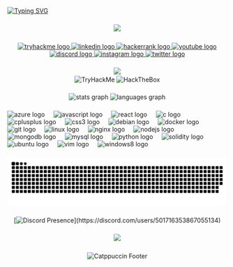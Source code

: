 [![Typing SVG](https://readme-typing-svg.demolab.com?font=Kablammo&size=27&pause=1000&color=5D3FD3&center=true&random=false&width=435&lines=%24whoami.......;-------%3EExAce)](https://git.io/typing-svg)

###

<div align="center">
  <img height="200" src="https://media.tenor.com/uPupe5DaXakAAAAC/watch-dogs.gif"  />
</div>

###

<div align="center">
  <a href="https://tryhackme.com/p/ExAce" target="_blank">
    <img src="https://img.shields.io/static/v1?message=TryHackMe&logo=tryhackme&label=&color=88cc14&logoColor=white&labelColor=&style=for-the-badge" height="35" alt="tryhackme logo"  />
  </a>
  <a href="https://www.linkedin.com/in/exace/" target="_blank">
    <img src="https://img.shields.io/static/v1?message=LinkedIn&logo=linkedin&label=&color=0077B5&logoColor=white&labelColor=&style=for-the-badge" height="35" alt="linkedin logo"  />
  </a>
  <a href="https://www.hackerrank.com/Ex_Ace" target="_blank">
    <img src="https://img.shields.io/static/v1?message=HackerRank&logo=hackerrank&label=&color=2EC866&logoColor=white&labelColor=&style=for-the-badge" height="35" alt="hackerrank logo"  />
  </a>
  <a href="https://www.youtube.com/channel/UCXKkJYXAQ8z0rRqeYRDWWsg" target="_blank">
    <img src="https://img.shields.io/static/v1?message=Youtube&logo=youtube&label=&color=FF0000&logoColor=white&labelColor=&style=for-the-badge" height="35" alt="youtube logo"  />
  </a>
  <a href="discordapp.com/users/501716353867055134" target="_blank">
    <img src="https://img.shields.io/static/v1?message=Discord&logo=discord&label=&color=7289DA&logoColor=white&labelColor=&style=for-the-badge" height="35" alt="discord logo"  />
  </a>
  <a href="https://www.instagram.com/___.revolutionary.___" target="_blank">
    <img src="https://img.shields.io/static/v1?message=Instagram&logo=instagram&label=&color=E4405F&logoColor=white&labelColor=&style=for-the-badge" height="35" alt="instagram logo"  />
  </a>
  <a href="https://twitter.com/Phoeniix_Ace" target="_blank">
    <img src="https://img.shields.io/static/v1?message=Twitter&logo=twitter&label=&color=1DA1F2&logoColor=white&labelColor=&style=for-the-badge" height="35" alt="twitter logo"  />
  </a>
</div>

###

<div align="center">
  <img src="https://profile-counter.glitch.me/Spades-Ace/count.svg?"  />
</div>

<div align="center">
<img src="https://tryhackme-badges.s3.amazonaws.com/Ace777.png" alt="TryHackMe"> <img src="https://www.hackthebox.com/badge/image/1067211" alt="HackTheBox"> 
</div>

###

<div align="center">
  <img src="https://github-readme-stats.vercel.app/api?username=Spades-Ace&hide_title=false&hide_rank=false&show_icons=true&include_all_commits=true&count_private=true&disable_animations=false&theme=dracula&locale=en&hide_border=false" height="150" alt="stats graph"  />
  <img src="https://github-readme-stats.vercel.app/api/top-langs?username=Spades-Ace&locale=en&hide_title=false&layout=compact&card_width=320&langs_count=5&theme=dracula&hide_border=false" height="150" alt="languages graph"  />
</div>

###

<div align="left">
<img src="https://cdn.jsdelivr.net/gh/devicons/devicon/icons/azure/azure-original.svg" height="40" alt="azure logo" />
<img width="12" />
<img src="https://cdn.jsdelivr.net/gh/devicons/devicon/icons/javascript/javascript-original.svg" height="40" alt="javascript logo" />
<img width="12" />
<img src="https://cdn.jsdelivr.net/gh/devicons/devicon/icons/react/react-original.svg" height="40" alt="react logo" />
<img width="12" />
<img src="https://cdn.jsdelivr.net/gh/devicons/devicon/icons/c/c-original.svg" height="40" alt="c logo" />
<img width="12" />
<img src="https://cdn.jsdelivr.net/gh/devicons/devicon/icons/cplusplus/cplusplus-original.svg" height="40" alt="cplusplus logo" />
<img width="12" />
<img src="https://cdn.jsdelivr.net/gh/devicons/devicon/icons/css3/css3-original.svg" height="40" alt="css3 logo" />
<img width="12" />
<img src="https://cdn.jsdelivr.net/gh/devicons/devicon/icons/debian/debian-original.svg" height="40" alt="debian logo" />
<img width="12" />
<img src="https://cdn.jsdelivr.net/gh/devicons/devicon/icons/docker/docker-original.svg" height="40" alt="docker logo" />
<img width="12" />
<img src="https://cdn.jsdelivr.net/gh/devicons/devicon/icons/git/git-original.svg" height="40" alt="git logo" />
<img width="12" />
<img src="https://cdn.jsdelivr.net/gh/devicons/devicon/icons/linux/linux-original.svg" height="40" alt="linux logo" />
<img width="12" />
<img src="https://cdn.jsdelivr.net/gh/devicons/devicon/icons/nginx/nginx-original.svg" height="40" alt="nginx logo" />
<img width="12" />
<img src="https://cdn.jsdelivr.net/gh/devicons/devicon/icons/nodejs/nodejs-original.svg" height="40" alt="nodejs logo" />
<img width="12" />
<img src="https://cdn.jsdelivr.net/gh/devicons/devicon/icons/mongodb/mongodb-original.svg" height="40" alt="mongodb logo" />
<img width="12" />
<img src="https://cdn.jsdelivr.net/gh/devicons/devicon/icons/mysql/mysql-original.svg" height="40" alt="mysql logo" />
<img width="12" />
<img src="https://cdn.jsdelivr.net/gh/devicons/devicon/icons/python/python-original.svg" height="40" alt="python logo" />
<img width="12" />
<img src="https://cdn.jsdelivr.net/gh/devicons/devicon/icons/solidity/solidity-original.svg" height="40" alt="solidity logo" />
<img width="12" />
<img src="https://cdn.jsdelivr.net/gh/devicons/devicon/icons/ubuntu/ubuntu-plain.svg" height="40" alt="ubuntu logo" />
<img width="12" />
<img src="https://cdn.jsdelivr.net/gh/devicons/devicon/icons/vim/vim-original.svg" height="40" alt="vim logo" />
<img width="12" />
<img src="https://cdn.jsdelivr.net/gh/devicons/devicon/icons/windows8/windows8-original.svg" height="40" alt="windows8 logo" />
</div>

###

<img src="https://raw.githubusercontent.com/Spades-Ace/Spades-Ace/output/snake.svg" alt="Snake animation" />

###

<div align="center">
  
 [![Discord Presence](https://lanyard.cnrad.dev/api/501716353867055134??theme=dark&bg=5d3fd3&idleMessage=Studying%20the%20secrets%20of%20cybersecurity%20while%20my%20code%20compiles....)](https://discord.com/users/501716353867055134)
 
</div>

###

<div align="center">
  <img height="200" src="https://media.tenor.com/UaeeEEuyVKkAAAAC/dedsec-art.gif"  />
</div>

###
<div align="center">
  <img src="https://raw.githubusercontent.com/catppuccin/catppuccin/main/assets/footers/gray0_ctp_on_line.svg?sanitize=true" alt="Catppuccin Footer">
</div>



